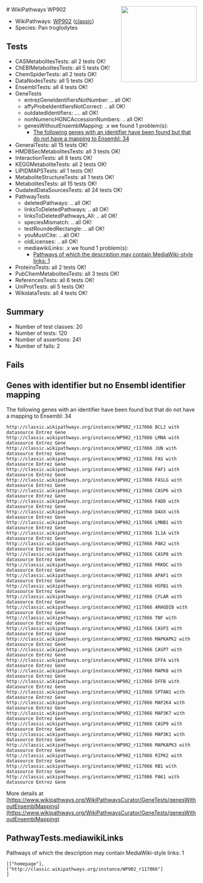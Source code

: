 <img style="float: right; width: 200px" src="https://upload.wikimedia.org/wikipedia/commons/thumb/8/83/Wplogo_with_text_500.png/640px-Wplogo_with_text_500.png" />
# WikiPathways WP902

* WikiPathways: [WP902](https://wikipathways.org/pathways/WP902) ([classic](https://classic.wikipathways.org/instance/WP902))
* Species: Pan troglodytes
## Tests
* CASMetabolitesTests: all 2 tests OK!
* ChEBIMetabolitesTests: all 5 tests OK!
* ChemSpiderTests: all 2 tests OK!
* DataNodesTests: all 5 tests OK!
* EnsemblTests: all 4 tests OK!
* GeneTests
    * entrezGeneIdentifiersNotNumber: .. all OK!
    * affyProbeIdentifiersNotCorrect: .. all OK!
    * outdatedIdentifiers: .... all OK!
    * nonNumericHGNCAccessionNumbers: .. all OK!
    * genesWithoutEnsemblMapping: .x we found 1 problem(s):
        * [The following genes with an identifier have been found but that do not have a mapping to Ensembl: 34](#c4e5434f)
* GeneralTests: all 15 tests OK!
* HMDBSecMetabolitesTests: all 3 tests OK!
* InteractionTests: all 8 tests OK!
* KEGGMetaboliteTests: all 2 tests OK!
* LIPIDMAPSTests: all 1 tests OK!
* MetaboliteStructureTests: all 1 tests OK!
* MetabolitesTests: all 15 tests OK!
* OudatedDataSourcesTests: all 24 tests OK!
* PathwayTests
    * deletedPathways: .. all OK!
    * linksToDeletedPathways: .. all OK!
    * linksToDeletedPathways_All: .. all OK!
    * speciesMismatch: .. all OK!
    * testRoundedRectangle: .. all OK!
    * youMustCite: .. all OK!
    * oldLicenses: .. all OK!
    * mediawikiLinks: .x we found 1 problem(s):
        * [Pathways of which the description may contain MediaWiki-style links: 1](#da69cf45)
* ProteinsTests: all 2 tests OK!
* PubChemMetabolitesTests: all 3 tests OK!
* ReferencesTests: all 6 tests OK!
* UniProtTests: all 5 tests OK!
* WikidataTests: all 4 tests OK!


## Summary

* Number of test classes: 20
* Number of tests: 120
* Number of assertions: 241
* Number of fails: 2

## Fails

<a name="c4e5434f" />

## Genes with identifier but no Ensembl identifier mapping

The following genes with an identifier have been found but that do not have a mapping to Ensembl: 34
```
http://classic.wikipathways.org/instance/WP902_r117066 BCL2 with datasource Entrez Gene
http://classic.wikipathways.org/instance/WP902_r117066 LMNA with datasource Entrez Gene
http://classic.wikipathways.org/instance/WP902_r117066 JUN with datasource Entrez Gene
http://classic.wikipathways.org/instance/WP902_r117066 FAS with datasource Entrez Gene
http://classic.wikipathways.org/instance/WP902_r117066 FAF1 with datasource Entrez Gene
http://classic.wikipathways.org/instance/WP902_r117066 FASLG with datasource Entrez Gene
http://classic.wikipathways.org/instance/WP902_r117066 CASP6 with datasource Entrez Gene
http://classic.wikipathways.org/instance/WP902_r117066 FADD with datasource Entrez Gene
http://classic.wikipathways.org/instance/WP902_r117066 DAXX with datasource Entrez Gene
http://classic.wikipathways.org/instance/WP902_r117066 LMNB1 with datasource Entrez Gene
http://classic.wikipathways.org/instance/WP902_r117066 IL1A with datasource Entrez Gene
http://classic.wikipathways.org/instance/WP902_r117066 PAK2 with datasource Entrez Gene
http://classic.wikipathways.org/instance/WP902_r117066 CASP8 with datasource Entrez Gene
http://classic.wikipathways.org/instance/WP902_r117066 PRKDC with datasource Entrez Gene
http://classic.wikipathways.org/instance/WP902_r117066 APAF1 with datasource Entrez Gene
http://classic.wikipathways.org/instance/WP902_r117066 HSPB1 with datasource Entrez Gene
http://classic.wikipathways.org/instance/WP902_r117066 CFLAR with datasource Entrez Gene
http://classic.wikipathways.org/instance/WP902_r117066 ARHGDIB with datasource Entrez Gene
http://classic.wikipathways.org/instance/WP902_r117066 TNF with datasource Entrez Gene
http://classic.wikipathways.org/instance/WP902_r117066 CASP3 with datasource Entrez Gene
http://classic.wikipathways.org/instance/WP902_r117066 MAPKAPK2 with datasource Entrez Gene
http://classic.wikipathways.org/instance/WP902_r117066 CASP7 with datasource Entrez Gene
http://classic.wikipathways.org/instance/WP902_r117066 DFFA with datasource Entrez Gene
http://classic.wikipathways.org/instance/WP902_r117066 MAPK8 with datasource Entrez Gene
http://classic.wikipathways.org/instance/WP902_r117066 DFFB with datasource Entrez Gene
http://classic.wikipathways.org/instance/WP902_r117066 SPTAN1 with datasource Entrez Gene
http://classic.wikipathways.org/instance/WP902_r117066 MAP2K4 with datasource Entrez Gene
http://classic.wikipathways.org/instance/WP902_r117066 MAP3K7 with datasource Entrez Gene
http://classic.wikipathways.org/instance/WP902_r117066 CASP9 with datasource Entrez Gene
http://classic.wikipathways.org/instance/WP902_r117066 MAP3K1 with datasource Entrez Gene
http://classic.wikipathways.org/instance/WP902_r117066 MAPKAPK3 with datasource Entrez Gene
http://classic.wikipathways.org/instance/WP902_r117066 RIPK2 with datasource Entrez Gene
http://classic.wikipathways.org/instance/WP902_r117066 RB1 with datasource Entrez Gene
http://classic.wikipathways.org/instance/WP902_r117066 PAK1 with datasource Entrez Gene
```

More details at [https://www.wikipathways.org/WikiPathwaysCurator/GeneTests/genesWithoutEnsemblMapping](https://www.wikipathways.org/WikiPathwaysCurator/GeneTests/genesWithoutEnsemblMapping)

<a name="da69cf45" />

## PathwayTests.mediawikiLinks

Pathways of which the description may contain MediaWiki-style links: 1
```
[["homepage"],
["http://classic.wikipathways.org/instance/WP902_r117066"]
]
```

